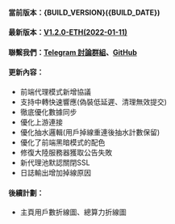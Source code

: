 #### 當前版本：{BUILD_VERSION}({BUILD_DATE})
#### 最新版本：[V1.2.0-ETH(2022-01-11)](https://github.com/GoMinerProxy/GoMinerProxy/releases/tag/1.2.0)
#### 聯繫我們：[Telegram 討論群組](https://t.me/+afVqEXnxtQAyNWNh)、[GitHub](https://github.com/GoMinerProxy/GoMinerProxy) 
#### 更新內容：
- 前端代理模式新增協議
- 支持中轉快速響應(偽裝低延遲、清理無效提交)
- 徹底優化數據同步
- 優化上游連接
- 優化抽水邏輯(用戶掉線重連後抽水計數保留)
- 優化了前端黑暗模式的配色
- 修復大陸服務器獲取公告失敗
- 新代理池默認關閉SSL
- 日誌輸出增加掉線原因
#### 後續計劃：
- 主頁用戶數折線圖、總算力折線圖